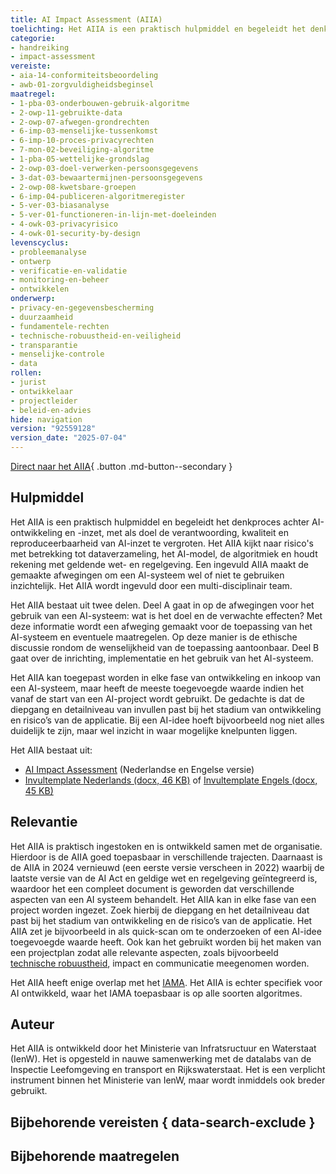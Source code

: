 ```yaml
---
title: AI Impact Assessment (AIIA)
toelichting: Het AIIA is een praktisch hulpmiddel en begeleidt het denkproces, met als doel de verantwoording, kwaliteit en reproduceerbaarheid van AI-inzet te vergroten.
categorie:
- handreiking
- impact-assessment
vereiste:
- aia-14-conformiteitsbeoordeling
- awb-01-zorgvuldigheidsbeginsel
maatregel:
- 1-pba-03-onderbouwen-gebruik-algoritme
- 2-owp-11-gebruikte-data
- 2-owp-07-afwegen-grondrechten
- 6-imp-03-menselijke-tussenkomst
- 6-imp-10-proces-privacyrechten
- 7-mon-02-beveiliging-algoritme
- 1-pba-05-wettelijke-grondslag
- 2-owp-03-doel-verwerken-persoonsgegevens
- 3-dat-03-bewaartermijnen-persoonsgegevens
- 2-owp-08-kwetsbare-groepen
- 6-imp-04-publiceren-algoritmeregister
- 5-ver-03-biasanalyse
- 5-ver-01-functioneren-in-lijn-met-doeleinden
- 4-owk-03-privacyrisico
- 4-owk-01-security-by-design
levenscyclus:
- probleemanalyse
- ontwerp
- verificatie-en-validatie
- monitoring-en-beheer
- ontwikkelen
onderwerp:
- privacy-en-gegevensbescherming
- duurzaamheid
- fundamentele-rechten
- technische-robuustheid-en-veiligheid
- transparantie
- menselijke-controle
- data
rollen:
- jurist
- ontwikkelaar
- projectleider
- beleid-en-advies
hide: navigation
version: "92559128"
version_date: "2025-07-04"
---
```


<!-- tags -->

[Direct naar het AIIA](https://www.rijksoverheid.nl/documenten/rapporten/2022/11/30/ai-impact-assessment-ministerie-van-infrastructuur-en-waterstaat){ .button .md-button--secondary }

## Hulpmiddel

Het AIIA is een praktisch hulpmiddel en begeleidt het denkproces achter AI-ontwikkeling en -inzet, met als doel de verantwoording, kwaliteit en reproduceerbaarheid van AI-inzet te vergroten. Het AIIA kijkt naar risico's met betrekking tot dataverzameling, het AI-model, de algoritmiek en houdt rekening met geldende wet- en regelgeving. Een ingevuld AIIA maakt de gemaakte afwegingen om een AI-systeem wel of niet te gebruiken inzichtelijk. Het AIIA wordt ingevuld door een multi-disciplinair team.

Het AIIA bestaat uit twee delen. Deel A gaat in op de afwegingen voor het gebruik van een AI-systeem: wat is het doel en de verwachte effecten? Met deze informatie wordt een afweging gemaakt voor de toepassing van het AI-systeem en eventuele maatregelen. Op deze manier is de ethische discussie rondom de wenselijkheid van de toepassing aantoonbaar. Deel B gaat over de inrichting, implementatie en het gebruik van het AI-systeem.

Het AIIA kan toegepast worden in elke fase van ontwikkeling en inkoop van een AI-systeem, maar heeft de meeste toegevoegde waarde indien het vanaf de start van een AI-project wordt gebruikt. De gedachte is dat de diepgang en detailniveau van invullen past bij het stadium van ontwikkeling en risico’s van de applicatie. Bij een AI-idee hoeft bijvoorbeeld nog niet alles duidelijk te zijn, maar wel inzicht in waar mogelijke knelpunten liggen.

Het AIIA bestaat uit:

- [AI Impact Assessment](https://www.rijksoverheid.nl/documenten/rapporten/2022/11/30/ai-impact-assessment-ministerie-van-infrastructuur-en-waterstaat) (Nederlandse en Engelse versie)
- [Invultemplate Nederlands (docx, 46 KB)](documenten/Invultemplate-AIIA2.0.docx) of [Invultemplate Engels (docx, 45 KB)](documenten/Invultemplate-AIIA2.0-EN.docx)

## Relevantie

Het AIIA is praktisch ingestoken en is ontwikkeld samen met de organisatie. Hierdoor is de AIIA goed toepasbaar in verschillende trajecten. Daarnaast is de AIIA in 2024 vernieuwd (een eerste versie verscheen in 2022) waarbij de laatste versie van de AI Act en geldige wet en regelgeving geïntegreerd is, waardoor het een compleet document is geworden dat verschillende aspecten van een AI systeem behandelt.
Het AIIA kan in elke fase van een project worden ingezet. Zoek hierbij de diepgang en het detailniveau dat past bij het stadium van ontwikkeling en de risico’s van de applicatie. Het AIIA zet je bijvoorbeeld in als quick-scan om te onderzoeken of een AI-idee toegevoegde waarde heeft. Ook kan het gebruikt worden bij het maken van een projectplan zodat alle relevante aspecten, zoals bijvoorbeeld [technische robuustheid](../../onderwerpen/technische-robuustheid-en-veiligheid.md), impact en communicatie meegenomen worden.

Het AIIA heeft enige overlap met het [IAMA](IAMA.md). Het AIIA is echter specifiek voor AI ontwikkeld, waar het IAMA toepasbaar is op alle soorten algoritmes.


## Auteur

Het AIIA is ontwikkeld door het Ministerie van Infratsructuur en Waterstaat (IenW). Het is opgesteld in nauwe samenwerking met de datalabs van de Inspectie Leefomgeving en transport en Rijkswaterstaat. Het is een verplicht instrument binnen het Ministerie van IenW, maar wordt inmiddels ook breder gebruikt.

## Bijbehorende vereisten { data-search-exclude }

<!-- list_vereisten_on_maatregelen_page -->

## Bijbehorende maatregelen

<!-- list_maatregelen_on_hulpmiddelen_page -->
